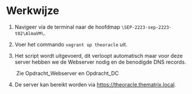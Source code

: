 # Werkwijze

1. Navigeer via de terminal naar de hoofdmap `\SEP-2223-sep-2223-t02\AlmaVM\`.

2. Voer het commando `vagrant up theoracle` uit.

3. Het script wordt uitgevoerd, dit verloopt automatisch maar voor deze server hebben we de Webserver nodig en de benodigde DNS records.

   ​	Zie Opdracht_Webserver en Opdracht_DC

4. De server kan bereikt worden via <https://theoracle.thematrix.local>.
